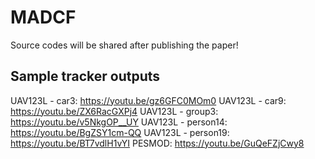 # MADCF

Source codes will be shared after publishing the paper!

## Sample tracker outputs

UAV123L - car3: https://youtu.be/gz6GFC0MOm0
UAV123L - car9: https://youtu.be/ZX6RacGXPj4
UAV123L - group3: https://youtu.be/v5NkgOP__UY
UAV123L - person14: https://youtu.be/BgZSY1cm-QQ
UAV123L - person19: https://youtu.be/BT7vdlH1vYI
PESMOD: https://youtu.be/GuQeFZjCwy8
